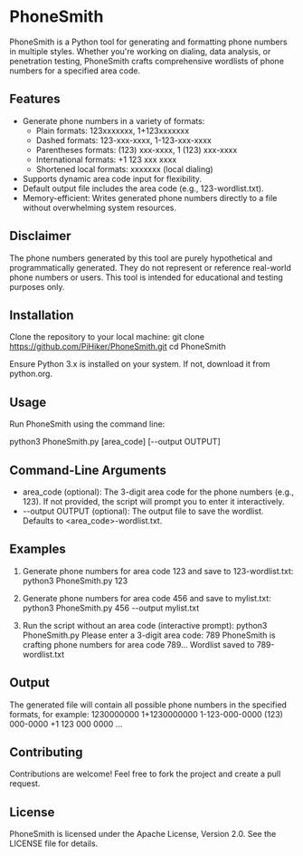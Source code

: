 PhoneSmith
==========

PhoneSmith is a Python tool for generating and formatting phone numbers in multiple styles. Whether you're working on dialing, data analysis, or penetration testing, PhoneSmith crafts comprehensive wordlists of phone numbers for a specified area code.

Features
--------
- Generate phone numbers in a variety of formats:
  - Plain formats: 123xxxxxxx, 1+123xxxxxxx
  - Dashed formats: 123-xxx-xxxx, 1-123-xxx-xxxx
  - Parentheses formats: (123) xxx-xxxx, 1 (123) xxx-xxxx
  - International formats: +1 123 xxx xxxx
  - Shortened local formats: xxxxxxx (local dialing)
- Supports dynamic area code input for flexibility.
- Default output file includes the area code (e.g., 123-wordlist.txt).
- Memory-efficient: Writes generated phone numbers directly to a file without overwhelming system resources.

Disclaimer
----------
The phone numbers generated by this tool are purely hypothetical and programmatically generated. They do not represent or reference real-world phone numbers or users. This tool is intended for educational and testing purposes only.

Installation
------------
Clone the repository to your local machine:
git clone https://github.com/PiHiker/PhoneSmith.git
cd PhoneSmith

Ensure Python 3.x is installed on your system. If not, download it from python.org.

Usage
-----
Run PhoneSmith using the command line:

python3 PhoneSmith.py [area_code] [--output OUTPUT]

Command-Line Arguments
----------------------
- area_code (optional): The 3-digit area code for the phone numbers (e.g., 123). If not provided, the script will prompt you to enter it interactively.
- --output OUTPUT (optional): The output file to save the wordlist. Defaults to <area_code>-wordlist.txt.

Examples
--------
1. Generate phone numbers for area code 123 and save to 123-wordlist.txt:
   python3 PhoneSmith.py 123

2. Generate phone numbers for area code 456 and save to mylist.txt:
   python3 PhoneSmith.py 456 --output mylist.txt

3. Run the script without an area code (interactive prompt):
   python3 PhoneSmith.py
   Please enter a 3-digit area code: 789
   PhoneSmith is crafting phone numbers for area code 789...
   Wordlist saved to 789-wordlist.txt

Output
------
The generated file will contain all possible phone numbers in the specified formats, for example:
1230000000
1+1230000000
1-123-000-0000
(123) 000-0000
+1 123 000 0000
...

Contributing
------------
Contributions are welcome! Feel free to fork the project and create a pull request.

License
-------
PhoneSmith is licensed under the Apache License, Version 2.0. See the LICENSE file for details.
